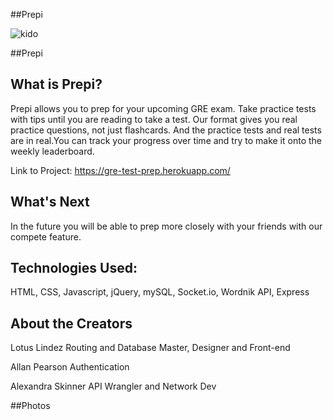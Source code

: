 ##Prepi

![kido](https://user-images.githubusercontent.com/45444261/66151453-f6576800-e5dc-11e9-9292-2652b2add77a.jpg)

##Prepi

## What is Prepi?
Prepi allows you to prep for your upcoming GRE exam. Take practice tests with tips until you are reading to take a test. Our format gives you real practice questions, not just flashcards. And the practice tests and real tests are in real.You can track your progress over time and try to make it onto the weekly leaderboard. 

Link to Project: https://gre-test-prep.herokuapp.com/ 

## What's Next

In the future you will be able to prep more closely with your friends with our compete feature.


## Technologies Used:

HTML, CSS, Javascript, jQuery, mySQL, Socket.io, Wordnik API, Express

## About the Creators
Lotus Lindez
Routing and Database Master, Designer and Front-end

Allan Pearson
Authentication 

Alexandra Skinner
API Wrangler and Network Dev




##Photos
